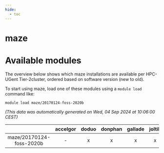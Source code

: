 ```yaml
---
hide:
  - toc
---
```


maze
====

# Available modules


The overview below shows which maze installations are available per HPC-UGent Tier-2cluster, ordered based on software version (new to old).

To start using maze, load one of these modules using a `module load` command like:

```shell
module load maze/20170124-foss-2020b
```

*(This data was automatically generated on Wed, 04 Sep 2024 at 10:06:00 CEST)*  

| |accelgor|doduo|donphan|gallade|joltik|shinx|skitty|
| :---: | :---: | :---: | :---: | :---: | :---: | :---: | :---: |
|maze/20170124-foss-2020b|-|x|x|x|x|-|x|
